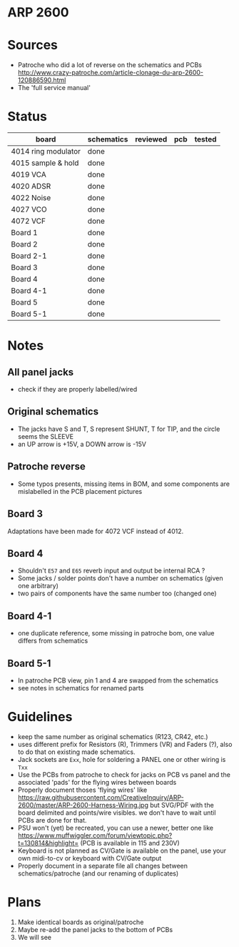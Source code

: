 # ARP 2600
 
# Sources
- Patroche who did a lot of reverse on the schematics and PCBs http://www.crazy-patroche.com/article-clonage-du-arp-2600-120886590.html
- The 'full service manual'

# Status

|        board        | schematics | reviewed | pcb | tested |
| ------------------- | ---------- | --- | -------- | ------ |
| 4014 ring modulator | done        |     |          |        |
| 4015 sample & hold  | done |     |          |        |
| 4019 VCA            | done |     |          |        |
| 4020 ADSR           | done        |     |          |        |
| 4022 Noise          | done |     |          |        |
| 4027 VCO            | done        |     |          |        |
| 4072 VCF            | done        |     |          |        |
| Board 1             | done |     |          |        |
| Board 2             | done |     |          |        |
| Board 2-1           | done |     |          |        |
| Board 3             | done |     |          |        |
| Board 4             | done |     |          |        |
| Board 4-1           | done |     |          |        |
| Board 5             | done |     |          |        |
| Board 5-1           | done |     |          |        |

# Notes
## All panel jacks
- check if they are properly labelled/wired

## Original schematics
- The jacks have S and T, S represent SHUNT, T for TIP, and the circle seems the SLEEVE
- an UP arrow is +15V, a DOWN arrow is -15V

## Patroche reverse
- Some typos presents, missing items in BOM, and some components are mislabelled in the PCB placement pictures

## Board 3
Adaptations have been made for 4072 VCF instead of 4012.

## Board 4
- Shouldn't `E57` and `E65` reverb input and output be internal RCA ?
- Some jacks / solder points don't have a number on schematics (given one arbitrary)
- two pairs of components have the same number too (changed one)

## Board 4-1
- one duplicate reference, some missing in patroche bom, one value differs from schematics

## Board 5-1
- In patroche PCB view, pin 1 and 4 are swapped from the schematics
- see notes in schematics for renamed parts

# Guidelines
- keep the same number as original schematics (R123, CR42, etc.)
- uses different prefix for Resistors (R), Trimmers (VR) and Faders (?), also to do that on existing made schematics.
- Jack sockets are `Exx`, hole for soldering a PANEL one or other wiring is `Txx`
- Use the PCBs from patroche to check for jacks on PCB vs panel and the associated 'pads' for the flying wires between boards
- Properly document thoses 'flying wires' like https://raw.githubusercontent.com/CreativeInquiry/ARP-2600/master/ARP-2600-Harness-Wiring.jpg but SVG/PDF with the board delimited and points/wire visibles. we don't have to wait until PCBs are done for that.
- PSU won't (yet) be recreated, you can use a newer, better one like https://www.muffwiggler.com/forum/viewtopic.php?t=130814&highlight= (PCB is available in 115 and 230V)
- Keyboard is not planned as CV/Gate is available on the panel, use your own midi-to-cv or keyboard with CV/Gate output
- Properly document in a separate file all changes between schematics/patroche (and our renaming of duplicates)

# Plans
1. Make identical boards as original/patroche
2. Maybe re-add the panel jacks to the bottom of PCBs
3. We will see
